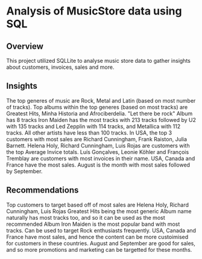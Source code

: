 # Analysis of MusicStore data using SQL

## Overview
This project utilized SQLLite to analyse music store data to gather insights about customers, invoices, sales and more.

## Insights
The top generes of music are Rock, Metal and Latin (based on most number of tracks). 
Top albums within the top generes (based on most tracks) are Greatest Hits, Minha Historia and Afrociberdelia.
"Let there be rock" Album has 8 tracks
Iron Maiden has the most tracks with 213 tracks followed by U2 with 135 tracks and Led Zepplin with 114 tracks, and Metallica with 112 tracks. All other artists have less than 100 tracks.
In USA, the top 3 customers with most sales are Richard Cunningham, Frank Raiston, Julia Barnett.
Helena Holy, Richard Cunningham, Luis Rojas are customers with the top Average Invice totals.
Luís Gonçalves, Leonie Köhler and François Tremblay are customers with most invoices in their name.
USA, Canada and France have the most sales.
August is the month with most sales followed by September.

## Recommendations
Top customers to target based off of most sales are Helena Holy, Richard Cunningham, Luis Rojas
Greatest Hits being the most generic Album name naturally has most tracks too, and so it can be used as the most recommended Album
Iron Maiden is the most popular band with most tracks. Can be used to target Rock enthusiasts frequently.
USA, Canada and France have most sales, and hence the content can be more custoimised for customers in these countries.
August and September are good for sales, and so more promotions and marketing can be targetted for these months.

